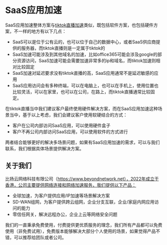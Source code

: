 # SaaS应用加速
SaaS应用加速整体方案与[tiktok直播加速](产品与解决方案-全球ip加速tiktok直播.md)类似，既包括软件方案，也包括硬件方案，不一样的地方有以下几点：

- SaaS可以是位于公有云的，也可以位于自己的数据中心，或者SaaS供应商提供的服务器，而tiktok直播则是一定属于tiktok的
- SaaS加速可能涉及到其他域名的加速，比如office365可能会涉及google的部分资源访问，SaaS加速可能会需要加速非常多的ip和域名，而tiktok加速则相对比较固定
- SaaS加速对延迟要求没有tiktok直播的高，SaaS应用通常不是延迟敏感的应用
- SaaS应用访问会有多种终端，可以在电脑上，也可以在手机上，使用位置也比较灵活，可以在家里，也可以在公司，在路上，而tiktok直播通常比较固定。

在tiktok直播当中我们建议客户最终使用硬件解决方案，而在SaaS应用加速这种场景当中，基于以上考虑，我们会建议客户使用软硬结合的方式：

- 客户在公司内部访问SaaS应用，可以使用硬件盒子
- 客户不再公司内部访问SaaS应用，可以使用软件的方式进行

两者结合能够更好的解决多场景问题，如果有SaaS应用加速的需求，可以与我们联系，我们根据具体场景提供解决方案。

## 关于我们
比扬云网络科技有限公司（https://www.beyondnetwork.net），2022年成立于香港，公司主要提供网络连接和网络加速服务，我们提供以下产品：

- 全球加速，为客户提供应用/IP加速等场景解决方案
- SD-WAN组网，为客户提供跨云组网，企业分支互联，企业/家庭内网应用访问的能力
- 零信任网关，解决远程办公，企业上云等网络安全问题

我们的一直秉承免费使用，付费提供更优质服务的理念，我们所有产品都可以免费使用（非免费试用），免费版本能够解决大部分个人使用的场景，如果觉得产品不错，可以推荐给团队或者公司。
